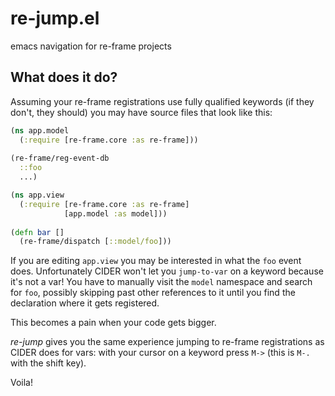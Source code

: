 # re-jump.el
emacs navigation for re-frame projects

## What does it do?
Assuming your re-frame registrations use fully qualified keywords (if they don't, they should) you may have source files that look like this:

```clj
(ns app.model
  (:require [re-frame.core :as re-frame]))
  
(re-frame/reg-event-db
  ::foo
  ...)
```

```clj
(ns app.view
  (:require [re-frame.core :as re-frame]
            [app.model :as model]))
  
(defn bar []
  (re-frame/dispatch [::model/foo]))
```

If you are editing `app.view` you may be interested in what the `foo` event does. Unfortunately CIDER won't let you `jump-to-var` on a keyword because it's not a var! You have to manually visit the `model` namespace and search for `foo`, possibly skipping past other references to it until you find the declaration where it gets registered.

This becomes a pain when your code gets bigger.

_re-jump_ gives you the same experience jumping to re-frame registrations as CIDER does for vars: with your cursor on a keyword press `M->` (this is `M-.` with the shift key).

Voila!
